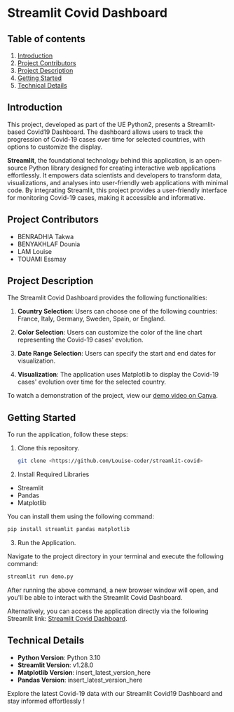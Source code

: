 # Streamlit Covid Dashboard

## Table of contents
1. [Introduction](#introduction)
2. [Project Contributors](#project-contributors)
3. [Project Description](#project-description)
4. [Getting Started](#getting-started)
5. [Technical Details](#technical-details)


## Introduction
This project, developed as part of the UE Python2, presents a Streamlit-based Covid19 Dashboard. The dashboard allows users to track the progression of Covid-19 cases over time for selected countries, with options to customize the display. 

**Streamlit**, the foundational technology behind this application, is an open-source Python library designed for creating interactive web applications effortlessly. It empowers data scientists and developers to transform data, visualizations, and analyses into user-friendly web applications with minimal code. By integrating Streamlit, this project provides a user-friendly interface for monitoring Covid-19 cases, making it accessible and informative.

## Project Contributors
- BENRADHIA Takwa
- BENYAKHLAF Dounia
- LAM Louise
- TOUAMI Essmay

## Project Description
The Streamlit Covid Dashboard provides the following functionalities:

1. **Country Selection**: Users can choose one of the following countries: France, Italy, Germany, Sweden, Spain, or England.

2. **Color Selection**: Users can customize the color of the line chart representing the Covid-19 cases' evolution.

3. **Date Range Selection**: Users can specify the start and end dates for visualization.

4. **Visualization**: The application uses Matplotlib to display the Covid-19 cases' evolution over time for the selected country.

To watch a demonstration of the project, view our [demo video on Canva](https://www.canva.com/design/DAFy1Cxgkag/GLL2fKyUclNy0Ky3sJCWDw/edit?utm_content=DAFy1Cxgkag&utm_campaign=designshare&utm_medium=link2&utm_source=sharebutton).


## Getting Started
To run the application, follow these steps:

1. Clone this repository.
   ```bash
   git clone <https://github.com/Louise-coder/streamlit-covid>
   ```

2. Install Required Libraries
    
- Streamlit
- Pandas
- Matplotlib

You can install them using the following command:
```bash
pip install streamlit pandas matplotlib
```
3. Run the Application.

Navigate to the project directory in your terminal and execute the following command:

```bash 
streamlit run demo.py
```
After running the above command, a new browser window will open, and you'll be able to interact with the Streamlit Covid Dashboard.


Alternatively, you can access the application directly via the following Streamlit link: [Streamlit Covid Dashboard](link_here).


## Technical Details

- **Python Version**: Python 3.10
- **Streamlit Version**: v1.28.0
- **Matplotlib Version**: insert_latest_version_here
- **Pandas Version**: insert_latest_version_here



Explore the latest Covid-19 data with our Streamlit Covid19 Dashboard and stay informed effortlessly !

